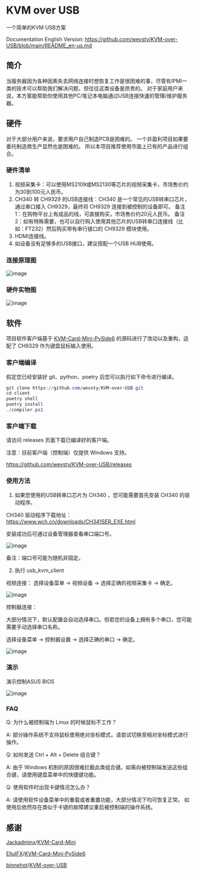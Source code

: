 # KVM over USB
一个简单的KVM USB方案

Documentation English Version: https://github.com/wevsty/KVM-over-USB/blob/main/README_en-us.md

## 简介
当服务器因为各种因素失去网络连接时想恢复工作是很困难的事，尽管有IPMI一类的技术可以帮助我们解决问题，但往往这类设备是昂贵的。 
对于家庭用户来说，本方案能帮助你使用其他PC/笔记本电脑通过USB连接快速的管理/维护服务器。 


## 硬件
对于大部分用户来说，要求用户自己制造PCB是困难的。 
一个非盈利项目如果要委托制造商生产显然也是困难的。 
所以本项目推荐使用市面上已有的产品进行组合。 


### 硬件清单
1. 视频采集卡：可以使用MS2109或MS2130等芯片的视频采集卡，市场售价约为30到100元人民币。 
2. CH340 转 CH9329 的USB连接线：CH340 是一个常见的USB转串口芯片，通过串口接入 CH9329，最终将 CH9329 连接到被控制的设备即可。 
备注1：在购物平台上有成品的线，可直接购买，市场售价约20元人民币。 
备注2：如有特殊需要，也可以自行购入使用其他芯片的USB转串口连接线（比如：FT232）然后购买带有串行接口的 CH9329 模块使用。 
3. HDMI连接线。 
4. 如设备没有足够多的USB接口，建议搭配一个USB HUB使用。 


### 连接原理图
![image](https://github.com/wevsty/KVM-over-USB/blob/main/document/connection_schematic.svg)

### 硬件实物图
![image](https://github.com/wevsty/KVM-over-USB/blob/main/document/hardware_photos.jpg)

## 软件
项目软件客户端基于 [KVM-Card-Mini-PySide6](https://github.com/ElluIFX/KVM-Card-Mini-PySide6) 的源码进行了改动以及重构，适配了 CH9329 作为键盘鼠标输入使用。


### 客户端编译

假定您已经安装好 git、python、poetry 后您可以执行如下命令进行编译。

```powershell
git clone https://github.com/wevsty/KVM-over-USB.git
cd client
poetry shell
poetry install
./compiler.ps1
```


### 客户端下载

请访问 releases 页面下载已编译好的客户端。

注意：目前客户端（控制端）仅提供 Windows 支持。

https://github.com/wevsty/KVM-over-USB/releases


### 使用方法

1. 如果您使用的USB转串口芯片为 CH340 ，您可能需要首先安装 CH340 的驱动程序。

CH340 驱动程序下载地址： https://www.wch.cn/downloads/CH341SER_EXE.html 

安装成功后可通过设备管理器查看串口端口号。

![image](https://github.com/wevsty/KVM-over-USB/blob/main/document/device_manager_port.png)

备注：端口号可能为随机非固定。

2. 执行 usb_kvm_client

视频连接： 
选择设备菜单 -> 视频设备 -> 选择正确的视频采集卡 -> 确定。 

![image](https://github.com/wevsty/KVM-over-USB/blob/main/document/video_device_setup.png)

控制器连接： 

大部分情况下，默认配置会自动选择串口。但若您的设备上拥有多个串口，您可能需要手动选择串口名称。 

选择设备菜单 -> 控制器设置 -> 选择正确的串口 -> 确定。 

![image](https://github.com/wevsty/KVM-over-USB/blob/main/document/controller_device_setup.png)

### 演示

演示控制ASUS BIOS 

![image](https://github.com/wevsty/KVM-over-USB/blob/main/document/demo_control_bios.gif)

### FAQ

Q: 为什么被控制端为 Linux 的时候鼠标不工作？ 

A: 部分操作系统不支持鼠标使用绝对坐标模式，请尝试切换至相对坐标模式进行操作。 

Q: 如何发送 Ctrl + Alt + Delete 组合键？ 

A: 由于 Windows 机制的原因很难拦截此类组合键。如需向被控制端发送这些组合键，请使用键盘菜单中的快捷键功能。

Q: 使用软件时出现卡键情况怎么办？ 

A: 请使用软件设备菜单中的重载或者重置功能，大部分情况下均可恢复正常。 如使用后依然存在类似于卡键的故障建议重启被控制端的操作系统。 


## 感谢

[Jackadminx](https://github.com/Jackadminx)/[KVM-Card-Mini](https://github.com/Jackadminx/KVM-Card-Mini)

[ElluIFX](https://github.com/ElluIFX)/[KVM-Card-Mini-PySide6](https://github.com/ElluIFX/KVM-Card-Mini-PySide6)

[binnehot](https://github.com/binnehot)/[KVM-over-USB](https://github.com/binnehot/KVM-over-USB)
